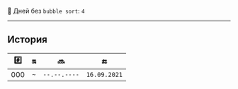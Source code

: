 🤡 Дней без `bubble sort`: `4`

---

## История
| #️⃣ | 🔛 | 🔜 | 🔚 |
| :---: | :---: | :---: | :---: |
| 000 | `~` | `--.--.----` | `16.09.2021` |


[comment]: <> (| 001 | `4` | `16.09.2021` | `...` |)